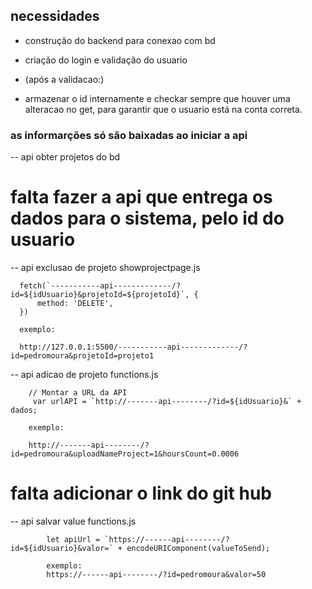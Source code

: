 ## necessidades

- construção do backend para conexao com bd
- criação do login e validação do usuario

- (após a validacao:)
- armazenar o id internamente e checkar sempre que houver uma alteracao no get, para garantir que o usuario está na conta correta.


### as informarções só são baixadas ao iniciar a api

-- api obter projetos do bd
# falta fazer a api que entrega os dados para o sistema, pelo id do usuario



-- api exclusao de projeto
showprojectpage.js

      fetch(`-----------api-------------/?id=${idUsuario}&projetoId=${projetoId}`, {
          method: 'DELETE',
      })

      exemplo:

      http://127.0.0.1:5500/-----------api-------------/?id=pedromoura&projetoId=projeto1


-- api adicao de projeto
functions.js

        // Montar a URL da API
         var urlAPI = `http://-------api--------/?id=${idUsuario}&` + dados;

        exemplo:
        
        http://-------api--------/?id=pedromoura&uploadNameProject=1&hoursCount=0.0006 

# falta adicionar o link do git hub

-- api salvar value
functions.js

            let apiUrl = `https://------api--------/?id=${idUsuario}&valor=` + encodeURIComponent(valueToSend);

            exemplo:
            https://------api--------/?id=pedromoura&valor=50

